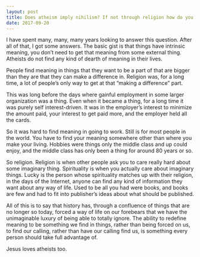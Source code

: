 ```yaml
---
layout: post
title: Does atheism imply nihilism? If not through religion how do you define meaning?
date: 2017-09-20
---
```


<p>I have spent many, many, many years looking to answer this question. After all of that, I got some answers. The basic gist is that things have intrinsic meaning, you don’t need to get that meaning from some external thing. Atheists do not find any kind of dearth of meaning in their lives.</p><p>People find meaning in things that they want to be a part of that are bigger than they are that they can make a difference in. Religion was, for a long time, a lot of people’s only way to get at that “making a difference” part.</p><p>This was long before the days where gainful employment in some larger organization was a thing. Even when it became a thing, for a long time it was purely self interest-driven. It was in the employer’s interest to minimize the amount paid, your interest to get paid more, and the employer held all the cards.</p><p>So it was hard to find meaning in going to work. Still is for most people in the world. You have to find your meaning somewhere other than where you make your living. Hobbies were things only the middle class and up could enjoy, and the middle class has only been a thing for around 80 years or so.</p><p>So religion. Religion is when other people ask you to care really hard about some imaginary thing. Spirituality is when you actually care about imaginary things. Lucky is the person whose spirituality matches up with their religion, in the days of the Internet, anyone can find any kind of information they want about any way of life. Used to be all you had were books, and books are few and had to fit into publisher’s ideas about what should be published.</p><p>All of this is to say that history has, through a confluence of things that are no longer so today, forced a way of life on our forebears that we have the unimaginable luxury of being able to totally ignore. The ability to redefine meaning to be something we find in things, rather than being forced on us, to find our calling, rather than have our calling find us, is something every person should take full advantage of.</p><p>Jesus loves atheists too.</p>
